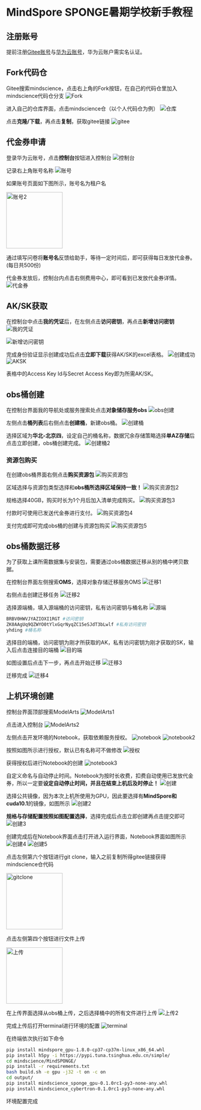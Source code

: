 # **MindSpore SPONGE暑期学校新手教程**

## **注册账号**

提前注册[Gitee账号](https://gitee.com/)与[华为云账号](https://activity.huaweicloud.com/)，华为云账户需实名认证。

## **Fork代码仓**

Gitee搜索mindscience，点击右上角的Fork按钮，在自己的代码仓里加入mindscience代码仓分支
![Fork](../docs/summer_school/fork.png)

进入自己的仓库界面，点击mindscience仓（以个人代码仓为例）
![仓库](../docs/summer_school/仓库.png)

点击**克隆/下载**，再点击**复制**，获取gitee链接
![gitee](../docs/summer_school/gitee.png)

## **代金券申请**

登录华为云账号，点击**控制台**按钮进入控制台
![控制台](../docs/summer_school/登录.png)

记录右上角账号名称
![账号](../docs/summer_school/账号1.png)

如果账号页面如下图所示，账号名为租户名

<img src="../docs/summer_school/账号2.png" alt="账号2" width="150"/>

通过填写问卷将**账号名**反馈给助手，等待一定时间后，即可获得每日发放代金券。(每日共500份)

代金券发放后，控制台内点击右侧费用中心，即可看到已发放代金券详情。
![代金券](../docs/summer_school/代金券.png)

## **AK/SK获取**

在控制台中点击**我的凭证**后，在左侧点击**访问密钥**，再点击**新增访问密钥**
![我的凭证](../docs/summer_school/我的凭证.png)

![新增访问密钥](../docs/summer_school/新增访问密钥.png)

完成身份验证显示创建成功后点击**立即下载**获得AK/SK的excel表格。
![创建成功](../docs/summer_school/创建成功.png)
![AKSK](../docs/summer_school/AKSK.png)

表格中的Access Key Id与Secret Access Key即为所需AK/SK。

## **obs桶创建**

在控制台界面我的导航处或服务搜索处点击**对象储存服务obs**
![obs创建](../docs/summer_school/obs创建.png)

左侧点击**桶列表**后右侧点击**创建桶**，新建obs桶。
![创建桶](../docs/summer_school/创建桶.png)

选择区域为**华北-北京四**，设定自己的桶名称，数据冗余存储策略选择**单AZ存储**后点击立即创建，obs桶创建完成。
![创建桶2](../docs/summer_school/创建桶2.png)

### **资源包购买**

在创建obs桶界面右侧点击**购买资源包**
![购买资源包](../docs/summer_school/购买资源包.png)

区域选择与资源包类型选择和**obs桶所选择区域保持一致！**
![购买资源包2](../docs/summer_school/购买资源包2.png)

规格选择40GB，购买时长为1个月后加入清单完成购买。
![购买资源包3](../docs/summer_school/购买资源包3.png)

付款时可使用已发送代金券进行支付。
![购买资源包4](../docs/summer_school/购买资源包4.png)

支付完成即可完成obs桶的创建与资源包购买
![购买资源包5](../docs/summer_school/购买资源包5.png)

## **obs桶数据迁移**

为了获取上课所需数据集与安装包，需要通过obs桶数据迁移从别的桶中拷贝数据。

在控制台界面左侧搜索**OMS**，选择对象存储迁移服务OMS
![迁移1](../docs/summer_school/迁移1.png)

右侧点击创建迁移任务
![迁移2](../docs/summer_school/迁移2.png)

选择源端桶，填入源端桶的访问密钥，私有访问密钥与桶名称
![源端](../docs/summer_school/源端.png)

```bash
BRBV0HWVJYAZIOXI1RGT #访问密钥
ZK0AAgUq9QZWYO0tYlxGqrNyqZC15eSJdT3bLwlf #私有访问密钥
yhding #桶名称
```

选择目的端桶，访问密钥为刚才所获取的AK，私有访问密钥为刚才获取的SK，输入后点击连接目的端桶
![目的端](../docs/summer_school/目的端.png)

如图设置后点击下一步，再点击开始迁移
![迁移3](../docs/summer_school/迁移3.png)

迁移完成
![迁移4](../docs/summer_school/迁移4.png)

## **上机环境创建**

控制台界面顶部搜索ModelArts
![ModelArts1](../docs/summer_school/ModelArts1.png)

点击进入控制台
![ModelArts2](../docs/summer_school/ModelArts2.png)

左侧点击开发环境的Notebook，获取依赖服务授权。
![notebook](../docs/summer_school/notebook.png)
![notebook2](../docs/summer_school/notebook2.png)

按照如图所示进行授权，默认已有名称可不做修改
![授权](../docs/summer_school/授权.png)

获得授权后进行Notebook的创建
![notebook3](../docs/summer_school/notebook3.png)

自定义命名与自动停止时间。Notebook为按时长收费，扣费自动使用已发放代金券，所以一定要**设定自动停止时间，并且在结束上机后及时停止！**
![创建](../docs/summer_school/创建.png)

选择公共镜像，因为本次上机所使用为GPU，因此要选择有**MindSpore和cuda10.1**的镜像，如图所示
![创建2](../docs/summer_school/创建2.png)

**规格与存储配置按照如图配置选择**，选择完成后点击立即创建再点击提交即可
![创建3](../docs/summer_school/创建3.png)

创建完成后在Notebook界面点击打开进入运行界面，Notebook界面如图所示
![创建4](../docs/summer_school/创建4.png)
![创建5](../docs/summer_school/创建5.png)

点击左侧第六个按钮进行git clone，输入之前复制所得gitee链接获得mindscience仓代码

<img src="../docs/summer_school/gitclone.png" alt="gitclone" width="150"/>

点击左侧第四个按钮进行文件上传

<img src="../docs/summer_school/上传.png" alt="上传" width="150"/>

在上传界面选择从obs桶上传，之后选择桶中的所有文件进行上传
![上传2](../docs/summer_school/上传2.png)

完成上传后打开terminal进行环境的配置
![terminal](../docs/summer_school/terminal.png)

在终端依次执行如下命令

```bash
pip install mindspore_gpu-1.8.0-cp37-cp37m-linux_x86_64.whl
pip install h5py -i https://pypi.tuna.tsinghua.edu.cn/simple/
cd mindscience/MindSPONGE/
pip install -r requirements.txt
bash build.sh -e gpu -j32 -t on -c on
cd output/
pip install mindscience_sponge_gpu-0.1.0rc1-py3-none-any.whl
pip install mindscience_cybertron-0.1.0rc1-py3-none-any.whl
```

环境配置完成